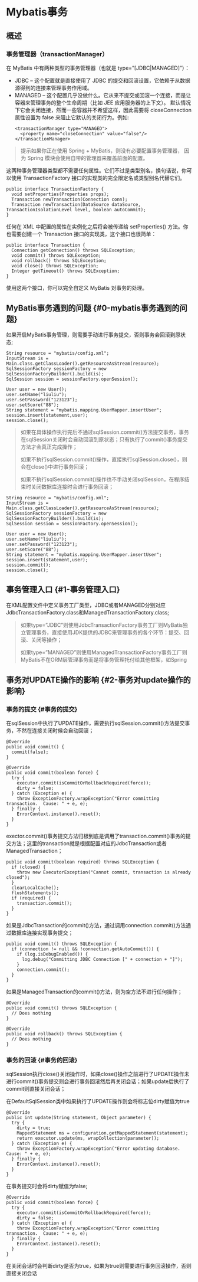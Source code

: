 # Mybatis事务

## 概述

### **事务管理器（transactionManager）**

在 MyBatis 中有两种类型的事务管理器（也就是 type=”\[JDBC\|MANAGED\]”）：

* JDBC – 这个配置就是直接使用了 JDBC 的提交和回滚设置，它依赖于从数据源得到的连接来管理事务作用域。
* MANAGED – 这个配置几乎没做什么。它从来不提交或回滚一个连接，而是让容器来管理事务的整个生命周期（比如 JEE 应用服务器的上下文）。 默认情况下它会关闭连接，然而一些容器并不希望这样，因此需要将 closeConnection 属性设置为 false 来阻止它默认的关闭行为。例如:
  ```
  <transactionManager type="MANAGED">
    <property name="closeConnection" value="false"/>
  </transactionManager>
  ```

> 提示如果你正在使用 Spring + MyBatis，则没有必要配置事务管理器， 因为 Spring 模块会使用自带的管理器来覆盖前面的配置。

这两种事务管理器类型都不需要任何属性。它们不过是类型别名，换句话说，你可以使用 TransactionFactory 接口的实现类的完全限定名或类型别名代替它们。

```
public interface TransactionFactory {
  void setProperties(Properties props);  
  Transaction newTransaction(Connection conn);
  Transaction newTransaction(DataSource dataSource, TransactionIsolationLevel level, boolean autoCommit);  
}
```

任何在 XML 中配置的属性在实例化之后将会被传递给 setProperties\(\) 方法。你也需要创建一个 Transaction 接口的实现类，这个接口也很简单：

```
public interface Transaction {
  Connection getConnection() throws SQLException;
  void commit() throws SQLException;
  void rollback() throws SQLException;
  void close() throws SQLException;
  Integer getTimeout() throws SQLException;
}
```

使用这两个接口，你可以完全自定义 MyBatis 对事务的处理。

## MyBatis事务遇到的问题 {#0-mybatis事务遇到的问题}

如果开启MyBatis事务管理，则需要手动进行事务提交，否则事务会回滚到原状态;

```
String resource = "mybatis/config.xml";
InputStream is = Main.class.getClassLoader().getResourceAsStream(resource);
SqlSessionFactory sessionFactory = new SqlSessionFactoryBuilder().build(is);
SqlSession session = sessionFactory.openSession();

User user = new User();
user.setName("liuliu");
user.setPassword("123123");
user.setScore("88");
String statement = "mybatis.mapping.UserMapper.insertUser";
session.insert(statement,user);
session.close();
```

> 如果在具体操作执行完后不通过sqlSession.commit\(\)方法提交事务，事务在sqlSession关闭时会自动回滚到原状态；只有执行了commit\(\)事务提交方法才会真正完成操作；
>
> 如果不执行sqlSession.commit\(\)操作，直接执行sqlSession.close\(\)，则会在close\(\)中进行事务回滚；
>
> 如果不执行sqlSession.commit\(\)操作也不手动关闭sqlSession，在程序结束时关闭数据库连接时会进行事务回滚；

```
String resource = "mybatis/config.xml";
InputStream is = Main.class.getClassLoader().getResourceAsStream(resource);
SqlSessionFactory sessionFactory = new SqlSessionFactoryBuilder().build(is);
SqlSession session = sessionFactory.openSession();

User user = new User();
user.setName("liuliu");
user.setPassword("123123");
user.setScore("88");
String statement = "mybatis.mapping.UserMapper.insertUser";
session.insert(statement,user);
session.commit();
session.close();
```

## 事务管理入口 {#1-事务管理入口}

在XML配置文件中定义事务工厂类型，JDBC或者MANAGED分别对应JdbcTransactionFactory.class和ManagedTransactionFactory.class;

> 如果type=”JDBC”则使用JdbcTransactionFactory事务工厂则MyBatis独立管理事务，直接使用JDK提供的JDBC来管理事务的各个环节：提交、回滚、关闭等操作；
>
> 如果type=”MANAGED”则使用ManagedTransactionFactory事务工厂则MyBatis不在ORM层管理事务而是将事务管理托付给其他框架，如Spring

## 事务对UPDATE操作的影响 {#2-事务对update操作的影响}

### 事务的提交 {#事务的提交}

在sqlSession中执行了UPDATE操作，需要执行sqlSession.commit\(\)方法提交事务，不然在连接关闭时候会自动回滚；

```
@Override
public void commit() {
  commit(false);
}

@Override
public void commit(boolean force) {
  try {
    executor.commit(isCommitOrRollbackRequired(force));
    dirty = false;
  } catch (Exception e) {
    throw ExceptionFactory.wrapException("Error committing transaction.  Cause: " + e, e);
  } finally {
    ErrorContext.instance().reset();
  }
}
```

exector.commit\(\)事务提交方法归根到底是调用了transaction.commit\(\)事务的提交方法；这里的transaction就是根据配置对应的JdbcTransaction或者ManagedTransaction；

```
public void commit(boolean required) throws SQLException {
  if (closed) {
    throw new ExecutorException("Cannot commit, transaction is already closed");
  }
  clearLocalCache();
  flushStatements();
  if (required) {
    transaction.commit();
  }
}
```

如果是JdbcTransaction的commit\(\)方法，通过调用connection.commit\(\)方法通过数据库连接实现事务提交；

```
public void commit() throws SQLException {
  if (connection != null && !connection.getAutoCommit()) {
    if (log.isDebugEnabled()) {
      log.debug("Committing JDBC Connection [" + connection + "]");
    }
    connection.commit();
  }
}
```

如果是ManagedTransaction的commit\(\)方法，则为空方法不进行任何操作；

```
@Override
public void commit() throws SQLException {
  // Does nothing
}

@Override
public void rollback() throws SQLException {
  // Does nothing
}
```

### 事务的回滚 {#事务的回滚}

sqlSession执行close\(\)关闭操作时，如果close\(\)操作之前进行了UPDATE操作未进行commit\(\)事务提交则会进行事务回滚然后再关闭会话；如果update后执行了commit则直接关闭会话；

在DefaultSqlSession类中如果执行了UPDATE操作则会将标志位dirty赋值为true

```
@Override
public int update(String statement, Object parameter) {
  try {
    dirty = true;
    MappedStatement ms = configuration.getMappedStatement(statement);
    return executor.update(ms, wrapCollection(parameter));
  } catch (Exception e) {
    throw ExceptionFactory.wrapException("Error updating database.  Cause: " + e, e);
  } finally {
    ErrorContext.instance().reset();
  }
}
```

在事务提交时会将dirty赋值为false;

```
@Override
public void commit(boolean force) {
  try {
    executor.commit(isCommitOrRollbackRequired(force));
    dirty = false;
  } catch (Exception e) {
    throw ExceptionFactory.wrapException("Error committing transaction.  Cause: " + e, e);
  } finally {
    ErrorContext.instance().reset();
  }
}
```

在关闭会话时会判断dirty是否为true，如果为true则需要进行事务回滚操作，否则直接关闭会话

```

```



